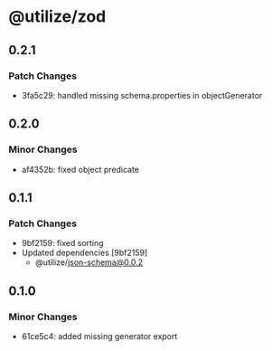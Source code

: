 # @utilize/zod

## 0.2.1

### Patch Changes

- 3fa5c29: handled missing schema.properties in objectGenerator

## 0.2.0

### Minor Changes

- af4352b: fixed object predicate

## 0.1.1

### Patch Changes

- 9bf2159: fixed sorting
- Updated dependencies [9bf2159]
  - @utilize/json-schema@0.0.2

## 0.1.0

### Minor Changes

- 61ce5c4: added missing generator export

